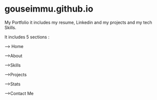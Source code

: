 # gouseimmu.github.io
My Portfolio it includes my resume, Linkedin and my projects and my tech Skills.


It includes 5 sections :

--> Home

-->About

-->Skills

-->Projects

-->Stats

-->Contact Me
